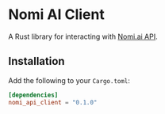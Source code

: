 # Nomi AI Client

A Rust library for interacting with [Nomi.ai API](https://api.nomi.ai/docs/).

## Installation
Add the following to your `Cargo.toml`:
```toml
[dependencies]
nomi_api_client = "0.1.0"
```

